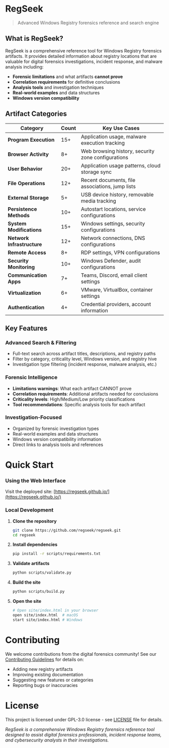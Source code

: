 # RegSeek

> Advanced Windows Registry forensics reference and search engine

## What is RegSeek?

RegSeek is a comprehensive reference tool for Windows Registry forensics artifacts. It provides detailed information about registry locations that are valuable for digital forensics investigations, incident response, and malware analysis including:

- **Forensic limitations** and what artifacts **cannot prove**
- **Correlation requirements** for definitive conclusions  
- **Analysis tools** and investigation techniques
- **Real-world examples** and data structures
- **Windows version compatibility**

## Artifact Categories

| Category | Count | Key Use Cases |
|----------|-------|---------------|
| **Program Execution** | 15+ | Application usage, malware execution tracking |
| **Browser Activity** | 8+ | Web browsing history, security zone configurations |
| **User Behavior** | 20+ | Application usage patterns, cloud storage sync |
| **File Operations** | 12+ | Recent documents, file associations, jump lists |
| **External Storage** | 5+ | USB device history, removable media tracking |
| **Persistence Methods** | 10+ | Autostart locations, service configurations |
| **System Modifications** | 15+ | Windows settings, security configurations |
| **Network Infrastructure** | 12+ | Network connections, DNS configurations |
| **Remote Access** | 8+ | RDP settings, VPN configurations |
| **Security Monitoring** | 10+ | Windows Defender, audit configurations |
| **Communication Apps** | 7+ | Teams, Discord, email client settings |
| **Virtualization** | 6+ | VMware, VirtualBox, container settings |
| **Authentication** | 4+ | Credential providers, account information |

## Key Features

### **Advanced Search & Filtering**
- Full-text search across artifact titles, descriptions, and registry paths
- Filter by category, criticality level, Windows version, and registry hive
- Investigation type filtering (incident response, malware analysis, etc.)

### **Forensic Intelligence**
- **Limitations warnings**: What each artifact CANNOT prove
- **Correlation requirements**: Additional artifacts needed for conclusions
- **Criticality levels**: High/Medium/Low priority classifications
- **Tool recommendations**: Specific analysis tools for each artifact

### **Investigation-Focused**
- Organized by forensic investigation types
- Real-world examples and data structures
- Windows version compatibility information
- Direct links to analysis tools and references


# Quick Start

### Using the Web Interface

Visit the deployed site: [https://regseek.github.io/](https://regseek.github.io/)

### Local Development

1. **Clone the repository**

   ```bash
   git clone https://github.com/regseek/regseek.git
   cd regseek
   ```

2. **Install dependencies**

   ```bash
   pip install -r scripts/requirements.txt
   ```

3. **Validate artifacts**

   ```bash
   python scripts/validate.py
   ```

4. **Build the site**

   ```bash
   python scripts/build.py
   ```

5. **Open the site**
   ```bash
   # Open site/index.html in your browser
   open site/index.html  # macOS
   start site/index.html # Windows
   ```

# Contributing

We welcome contributions from the digital forensics community! See our [Contributing Guidelines](CONTRIBUTING.md) for details on:

- Adding new registry artifacts
- Improving existing documentation
- Suggesting new features or categories
- Reporting bugs or inaccuracies

# License

This project is licensed under GPL-3.0 license - see [LICENSE](LICENSE) file for details.

*RegSeek is a comprehensive Windows Registry forensics reference tool designed to assist digital forensics professionals, incident response teams, and cybersecurity analysts in their investigations.*

